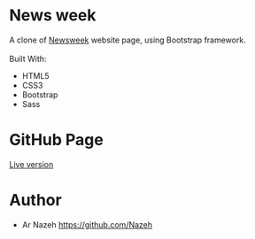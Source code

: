 # News week
A clone of [Newsweek](https://www.newsweek.com/) website page, using Bootstrap framework.<br>
<br>
Built With:
* HTML5
* CSS3
* Bootstrap
* Sass

# GitHub Page
[Live version](https://nazeh.github.io/newsweek_clone_bootstrap/)

# Author
* Ar Nazeh https://github.com/Nazeh
